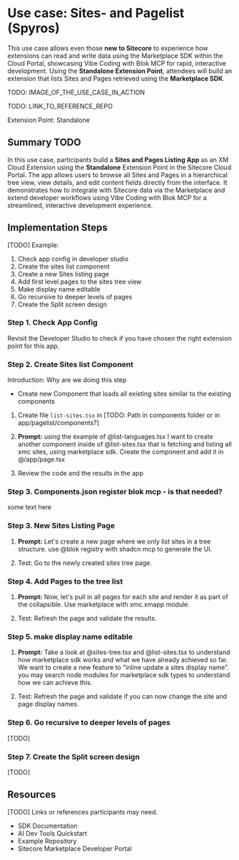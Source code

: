 # Use case: Sites- and Pagelist (Spyros)

This use case allows even those **new to Sitecore** to experience how extensions can read and write  data using the Marketplace SDK within the Cloud Portal, showcasing Vibe Coding with Blok MCP for rapid, interactive development. Using the **Standalone Extension Point**, attendees will build an extension that lists Sites and Pages retrieved using the **Marketplace SDK**. 

TODO: IMAGE_OF_THE_USE_CASE_IN_ACTION

TODO: LINK_TO_REFERENCE_REPO

Extension Point: Standalone

## Summary TODO

In this use case, participants build a **Sites and Pages Listing App** as an XM Cloud Extension using the **Standalone** Extension Point in the Sitecore Cloud Portal. The app allows users to browse all Sites and Pages in a hierarchical tree view, view details, and edit content fields directly from the interface. It demonstrates how to integrate with Sitecore data via the Marketplace and extend developer workflows using Vibe Coding with Blok MCP for a streamlined, interactive development experience.

## Implementation Steps
[TODO]
Example:

1. Check app config in developer studio
2. Create the sites list component
3. Create a new Sites listing page
4. Add first level pages to the sites tree view
5. Make display name editable
6. Go recursive to deeper levels of pages
7. Create the Split screen design

### Step 1. Check App Config
Revisit the Developer Studio to check if you have chosen the right extension point for this app. 

### Step 2. Create Sites list Component
Introduction: Why are we doing this step
- Create new Component that loads all existing sites similar to the existing components

1. Create file `list-sites.tsx` in [TODO: Path in components folder or in app/pagelist/components?]


2. **Prompt:** using the example of @list-languages.tsx I want to create another component inside of @list-sites.tsx that is fetching and listing all xmc sites, using marketplace sdk. Create the component and add it in @/app/page.tsx

3. Review the code and the results in the app

### Step 3. Components.json register blok mcp - is that needed?
some text here

### Step 3. New Sites Listing Page
1. **Prompt:** Let's create a new page where we only list sites in a tree structure. use @blok registry with shadcn mcp to generate the UI.

2. Test: Go to the newly created sites tree page.

### Step 4. Add Pages to the tree list
1. **Prompt:** Now, let's pull in all pages for each site and render it as part of the collapsible. Use marketplace with xmc.xmapp module.

2. Test: Refresh the page and validate the results.


### Step 5. make display name editable
1. **Prompt:** Take a look at @sites-tree.tsx and @list-sites.tsx to understand how marketplace sdk works and what we have already achieved so far. We want to create a new feature to "inline update a sites display name". you may search node modules for marketplace sdk types to understand how we can achieve this.

2. Test: Refresh the page and validate if you can now change the site and page display names.

### Step 6. Go recursive to deeper levels of pages
[TODO]
### Step 7. Create the Split screen design
[TODO]

## Resources
[TODO]
Links or references participants may need.

- SDK Documentation
- AI Dev Tools Quickstart
- Example Repository
- Sitecore Marketplace Developer Portal